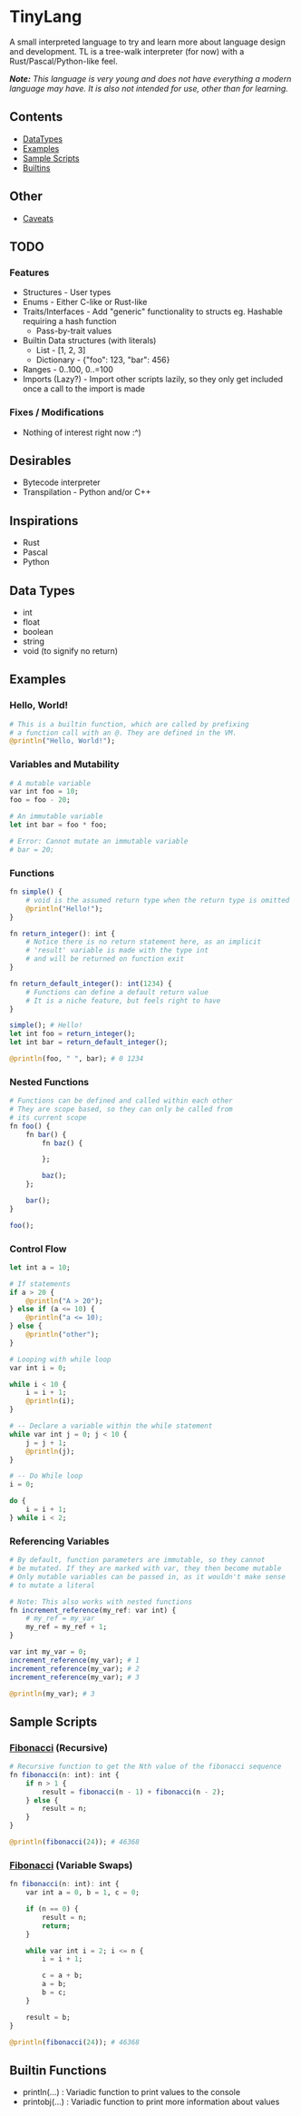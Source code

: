 # TinyLang
A small interpreted language to try and learn more about language design and development. TL is a tree-walk interpreter (for now) with a Rust/Pascal/Python-like feel.

***Note:** This language is very young and does not have everything a modern language may have. It is also not intended for use, other than for learning.*

## Contents
* [DataTypes](#data-types)
* [Examples](#examples)
* [Sample Scripts](#sample-scripts)
* [Builtins](#builtin-functions)

## Other
* [Caveats](./CAVEATS.md)

## TODO

### Features
* Structures - User types
* Enums - Either C-like or Rust-like
* Traits/Interfaces - Add "generic" functionality to structs eg. Hashable requiring a hash function
	* Pass-by-trait values
* Builtin Data structures (with literals)
	* List - [1, 2, 3]
	* Dictionary - {"foo": 123, "bar": 456}
* Ranges - 0..100, 0..=100
* Imports (Lazy?) - Import other scripts lazily, so they only get included once a call to the import is made

### Fixes / Modifications
* Nothing of interest right now :^)

## Desirables
* Bytecode interpreter
* Transpilation - Python and/or C++

## Inspirations
* Rust
* Pascal
* Python

## Data Types
* int
* float
* boolean
* string
* void (to signify no return)

## Examples

### Hello, World!
```julia
# This is a builtin function, which are called by prefixing 
# a function call with an @. They are defined in the VM.
@println("Hello, World!");
```

### Variables and Mutability
```julia
# A mutable variable
var int foo = 10;
foo = foo - 20;

# An immutable variable
let int bar = foo * foo;

# Error: Cannot mutate an immutable variable
# bar = 20;
```

### Functions
```julia
fn simple() {
	# void is the assumed return type when the return type is omitted
	@println("Hello!");
}

fn return_integer(): int {
	# Notice there is no return statement here, as an implicit
	# 'result' variable is made with the type int
	# and will be returned on function exit
}

fn return_default_integer(): int(1234) {
	# Functions can define a default return value
	# It is a niche feature, but feels right to have
}

simple(); # Hello!
let int foo = return_integer();
let int bar = return_default_integer();

@println(foo, " ", bar); # 0 1234
```

### Nested Functions
```julia
# Functions can be defined and called within each other
# They are scope based, so they can only be called from
# its current scope
fn foo() {
	fn bar() {
		fn baz() {

		};

		baz();
	};

	bar();
}

foo();
```

### Control Flow
```julia
let int a = 10;

# If statements
if a > 20 {
	@println("A > 20");
} else if (a <= 10) {
	@println("a <= 10);
} else {
	@println("other");
}

# Looping with while loop
var int i = 0;

while i < 10 {
	i = i + 1;
	@println(i);
}

# -- Declare a variable within the while statement
while var int j = 0; j < 10 {
	j = j + 1;
	@println(j);
}

# -- Do While loop
i = 0;

do {
	i = i + 1;
} while i < 2;
```

### Referencing Variables
```julia
# By default, function parameters are immutable, so they cannot
# be mutated. If they are marked with var, they then become mutable
# Only mutable variables can be passed in, as it wouldn't make sense
# to mutate a literal

# Note: This also works with nested functions
fn increment_reference(my_ref: var int) {
	# my_ref = my_var
	my_ref = my_ref + 1;
}

var int my_var = 0;
increment_reference(my_var); # 1
increment_reference(my_var); # 2
increment_reference(my_var); # 3

@println(my_var); # 3
```

## Sample Scripts

### [Fibonacci](./examples/fibonacci.tiny) (Recursive)
```julia
# Recursive function to get the Nth value of the fibonacci sequence
fn fibonacci(n: int): int {
	if n > 1 {
		result = fibonacci(n - 1) + fibonacci(n - 2);
	} else {
		result = n;
	}
}

@println(fibonacci(24)); # 46368
```

### [Fibonacci](./examples/fibonacci2.tiny) (Variable Swaps)
```julia
fn fibonacci(n: int): int {
	var int a = 0, b = 1, c = 0;

	if (n == 0) {
		result = n;
		return;
	}

	while var int i = 2; i <= n {
		i = i + 1;

		c = a + b;
		a = b;
		b = c;
	}

	result = b;
}

@println(fibonacci(24)); # 46368
```

## Builtin Functions
* println(...) : Variadic function to print values to the console
* printobj(...) : Variadic function to print more information about values